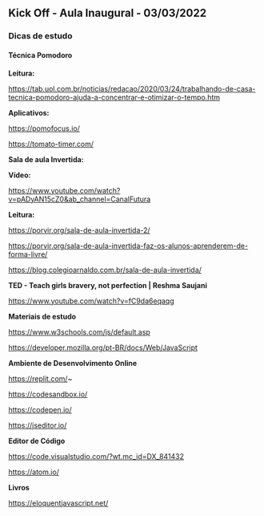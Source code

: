 ## Kick Off - Aula Inaugural - 03/03/2022

### Dicas de estudo

#### Técnica Pomodoro

**Leitura:**

https://tab.uol.com.br/noticias/redacao/2020/03/24/trabalhando-de-casa-tecnica-pomodoro-ajuda-a-concentrar-e-otimizar-o-tempo.htm

**Aplicativos:**

https://pomofocus.io/

https://tomato-timer.com/

**Sala de aula Invertida:**

**Vídeo:**

https://www.youtube.com/watch?v=pADyAN15cZ0&ab_channel=CanalFutura

**Leitura:**

https://porvir.org/sala-de-aula-invertida-2/

https://porvir.org/sala-de-aula-invertida-faz-os-alunos-aprenderem-de-forma-livre/

https://blog.colegioarnaldo.com.br/sala-de-aula-invertida/

**TED - Teach girls bravery, not perfection | Reshma Saujani**

https://www.youtube.com/watch?v=fC9da6eqaqg

**Materiais de estudo**

https://www.w3schools.com/js/default.asp

https://developer.mozilla.org/pt-BR/docs/Web/JavaScript

**Ambiente de Desenvolvimento Online**

https://replit.com/~

https://codesandbox.io/

https://codepen.io/

https://jseditor.io/

**Editor de Código**

https://code.visualstudio.com/?wt.mc_id=DX_841432

https://atom.io/

**Livros**

https://eloquentjavascript.net/
